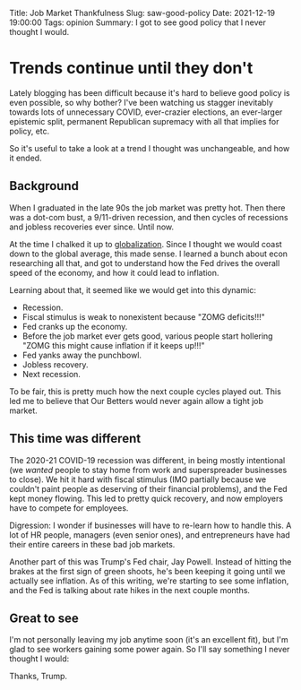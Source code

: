 Title: Job Market Thankfulness
Slug: saw-good-policy
Date: 2021-12-19 19:00:00
Tags: opinion
Summary: I got to see good policy that I never thought I would.

# Trends continue until they don't

Lately blogging has been difficult because it's hard to believe good policy
is even possible, so why bother? I've been watching us stagger inevitably
towards lots of unnecessary COVID, ever-crazier elections, an ever-larger
epistemic split, permanent Republican supremacy with all that implies for
policy, etc.

So it's useful to take a look at a trend I thought was unchangeable, and how
it ended.

## Background

When I graduated in the late 90s the job market was pretty hot. Then there was
a dot-com bust, a 9/11-driven recession, and then cycles of recessions and
jobless recoveries ever since. Until now.

At the time I chalked it up to [globalization]({filename}../wrong/degrowth-despair-reminder.md).
Since I thought we would coast down to the global average, this made sense.
I learned a bunch about econ researching all that, and got to understand how
the Fed drives the overall speed of the economy, and how it could lead to
inflation. 

Learning about that, it seemed like we would get into this dynamic:

* Recession.
* Fiscal stimulus is weak to nonexistent because "ZOMG deficits!!!"
* Fed cranks up the economy.
* Before the job market ever gets good, various people start hollering "ZOMG 
this might cause inflation if it keeps up!!!"
* Fed yanks away the punchbowl.
* Jobless recovery.
* Next recession.

To be fair, this is pretty much how the next couple cycles played out. This led
me to believe that Our Betters would never again allow a tight job market.

## This time was different

The 2020-21 COVID-19 recession was different, in being mostly intentional
(we *wanted* people to stay home from work and superspreader businesses to
close). We hit it hard with fiscal stimulus (IMO partially because we couldn't
paint people as deserving of their financial problems), and the Fed kept
money flowing. This led to pretty quick recovery, and now employers have to
compete for employees.

Digression: I wonder if businesses will have to re-learn how to handle this.
A lot of HR people, managers (even senior ones), and entrepreneurs have had
their entire careers in these bad job markets.

Another part of this was Trump's Fed chair, Jay Powell. Instead of hitting
the brakes at the first sign of green shoots, he's been keeping it going until
we actually see inflation. As of this writing, we're starting to see some
inflation, and the Fed is talking about rate hikes in the next couple months.

## Great to see

I'm not personally leaving my job anytime soon (it's an excellent fit), but
I'm glad to see workers gaining some power again. So I'll say something I never
thought I would:

Thanks, Trump.


